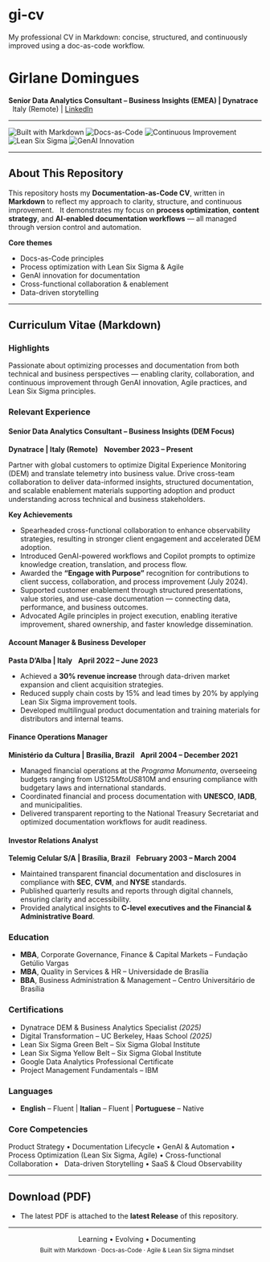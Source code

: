 # gi-cv
My professional CV in Markdown: concise, structured, and continuously improved using a doc-as-code workflow.
# Girlane Domingues
**Senior Data Analytics Consultant – Business Insights (EMEA) | Dynatrace**  
 Italy (Remote) | [LinkedIn](https://www.linkedin.com/in/girlane-domingues/)

---

![Built with Markdown](https://img.shields.io/badge/Built%20with-Markdown-000000?style=flat-square&logo=markdown)
![Docs-as-Code](https://img.shields.io/badge/Docs--as--Code-Approach-blueviolet?style=flat-square)
![Continuous Improvement](https://img.shields.io/badge/Continuous-Improvement-brightgreen?style=flat-square)
![Lean Six Sigma](https://img.shields.io/badge/Lean%20Six%20Sigma-Principles-orange?style=flat-square)
![GenAI Innovation](https://img.shields.io/badge/GenAI-Innovation-blue?style=flat-square)

---

## About This Repository
This repository hosts my **Documentation-as-Code CV**, written in **Markdown** to reflect my approach to clarity, structure, and continuous improvement.  
It demonstrates my focus on **process optimization**, **content strategy**, and **AI-enabled documentation workflows** — all managed through version control and automation.

 **Core themes**
- Docs-as-Code principles
- Process optimization with Lean Six Sigma & Agile
- GenAI innovation for documentation
- Cross-functional collaboration & enablement
- Data-driven storytelling

---

## Curriculum Vitae (Markdown)

### Highlights
Passionate about optimizing processes and documentation from both technical and business perspectives — enabling clarity, collaboration, and continuous improvement through GenAI innovation, Agile practices, and Lean Six Sigma principles.

### Relevant Experience

#### Senior Data Analytics Consultant – Business Insights (DEM Focus)
**Dynatrace | Italy (Remote)**  
**November 2023 – Present**

Partner with global customers to optimize Digital Experience Monitoring (DEM) and translate telemetry into business value. Drive cross-team collaboration to deliver data-informed insights, structured documentation, and scalable enablement materials supporting adoption and product understanding across technical and business stakeholders.

**Key Achievements**
- Spearheaded cross-functional collaboration to enhance observability strategies, resulting in stronger client engagement and accelerated DEM adoption.
- Introduced GenAI-powered workflows and Copilot prompts to optimize knowledge creation, translation, and process flow.
- Awarded the **“Engage with Purpose”** recognition for contributions to client success, collaboration, and process improvement (July 2024).
- Supported customer enablement through structured presentations, value stories, and use-case documentation — connecting data, performance, and business outcomes.
- Advocated Agile principles in project execution, enabling iterative improvement, shared ownership, and faster knowledge dissemination.

#### Account Manager & Business Developer
**Pasta D’Alba | Italy**  
**April 2022 – June 2023**
- Achieved a **30% revenue increase** through data-driven market expansion and client acquisition strategies.
- Reduced supply chain costs by 15% and lead times by 20% by applying Lean Six Sigma improvement tools.
- Developed multilingual product documentation and training materials for distributors and internal teams.

#### Finance Operations Manager
**Ministério da Cultura | Brasília, Brazil**  
**April 2004 – December 2021**
- Managed financial operations at the *Programa Monumenta*, overseeing budgets ranging from US$125M to US$810M and ensuring compliance with budgetary laws and international standards.
- Coordinated financial and process documentation with **UNESCO**, **IADB**, and municipalities.
- Delivered transparent reporting to the National Treasury Secretariat and optimized documentation workflows for audit readiness.

#### Investor Relations Analyst
**Telemig Celular S/A | Brasília, Brazil**  
**February 2003 – March 2004**
- Maintained transparent financial documentation and disclosures in compliance with **SEC**, **CVM**, and **NYSE** standards.
- Published quarterly results and reports through digital channels, ensuring clarity and accessibility.
- Provided analytical insights to **C-level executives and the Financial & Administrative Board**.

### Education
- **MBA**, Corporate Governance, Finance & Capital Markets – Fundação Getúlio Vargas  
- **MBA**, Quality in Services & HR – Universidade de Brasília  
- **BBA**, Business Administration & Management – Centro Universitário de Brasília

### Certifications
- Dynatrace DEM & Business Analytics Specialist *(2025)*
- Digital Transformation – UC Berkeley, Haas School *(2025)*
- Lean Six Sigma Green Belt – Six Sigma Global Institute
- Lean Six Sigma Yellow Belt – Six Sigma Global Institute
- Google Data Analytics Professional Certificate
- Project Management Fundamentals – IBM

### Languages
- **English** – Fluent | **Italian** – Fluent | **Portuguese** – Native

### Core Competencies
Product Strategy • Documentation Lifecycle • GenAI & Automation •  
Process Optimization (Lean Six Sigma, Agile) • Cross-functional Collaboration •  
Data-driven Storytelling • SaaS & Cloud Observability

---

## Download (PDF)
- The latest PDF is attached to the **latest Release** of this repository.

---

<p align="center">
  Learning • Evolving • Documenting<br/>
  <sub>Built with Markdown · Docs-as-Code · Agile & Lean Six Sigma mindset</sub>
</p>
